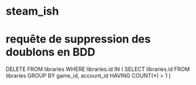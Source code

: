 # steam_ish

# requête de suppression des doublons en BDD 
DELETE FROM libraries
WHERE libraries.id IN (
    SELECT libraries.id
    FROM libraries
    GROUP BY game_id, account_id
    HAVING COUNT(*) > 1
)
